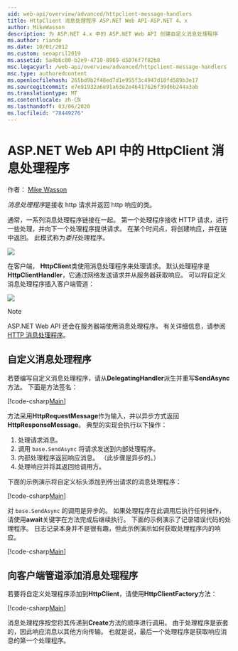 ```yaml
---
uid: web-api/overview/advanced/httpclient-message-handlers
title: HttpClient 消息处理程序 ASP.NET Web API-ASP.NET 4。x
author: MikeWasson
description: 为 ASP.NET 4.x 中的 ASP.NET Web API 创建自定义消息处理程序
ms.author: riande
ms.date: 10/01/2012
ms.custom: seoapril2019
ms.assetid: 5a4b6c80-b2e9-4710-8969-d5076f7f82b8
msc.legacyurl: /web-api/overview/advanced/httpclient-message-handlers
msc.type: authoredcontent
ms.openlocfilehash: 265bd9b2f48ed7d1e955f3c4947d10fd589b3e17
ms.sourcegitcommit: e7e91932a6e91a63e2e46417626f39d6b244a3ab
ms.translationtype: MT
ms.contentlocale: zh-CN
ms.lasthandoff: 03/06/2020
ms.locfileid: "78449276"
---
```

# <a name="httpclient-message-handlers-in-aspnet-web-api"></a>ASP.NET Web API 中的 HttpClient 消息处理程序

作者： [Mike Wasson](https://github.com/MikeWasson)

*消息处理程序*是接收 http 请求并返回 http 响应的类。

通常，一系列消息处理程序链接在一起。 第一个处理程序接收 HTTP 请求，进行一些处理，并向下一个处理程序提供请求。 在某个时间点，将创建响应，并在链中返回。 此模式称为*委托*处理程序。

![](httpclient-message-handlers/_static/image1.png)

在客户端， **HttpClient**类使用消息处理程序来处理请求。 默认处理程序是**HttpClientHandler**，它通过网络发送请求并从服务器获取响应。 可以将自定义消息处理程序插入客户端管道：

![](httpclient-message-handlers/_static/image2.png)

> [!NOTE]
> ASP.NET Web API 还会在服务器端使用消息处理程序。 有关详细信息，请参阅[HTTP 消息处理程序](http-message-handlers.md)。

## <a name="custom-message-handlers"></a>自定义消息处理程序

若要编写自定义消息处理程序，请从**DelegatingHandler**派生并重写**SendAsync**方法。 下面是方法签名：

[!code-csharp[Main](httpclient-message-handlers/samples/sample1.cs)]

方法采用**HttpRequestMessage**作为输入，并以异步方式返回**HttpResponseMessage**。 典型的实现会执行以下操作：

1. 处理请求消息。
2. 调用 `base.SendAsync` 将请求发送到内部处理程序。
3. 内部处理程序返回响应消息。 （此步骤是异步的。）
4. 处理响应并将其返回给调用方。

下面的示例演示将自定义标头添加到传出请求的消息处理程序：

[!code-csharp[Main](httpclient-message-handlers/samples/sample2.cs)]

对 `base.SendAsync` 的调用是异步的。 如果处理程序在此调用后执行任何操作，请使用**await**关键字在方法完成后继续执行。 下面的示例演示了记录错误代码的处理程序。 日志记录本身并不是很有趣，但此示例演示如何获取处理程序内的响应。

[!code-csharp[Main](httpclient-message-handlers/samples/sample3.cs?highlight=10,13)]

## <a name="adding-message-handlers-to-the-client-pipeline"></a>向客户端管道添加消息处理程序

若要将自定义处理程序添加到**HttpClient**，请使用**HttpClientFactory**方法：

[!code-csharp[Main](httpclient-message-handlers/samples/sample4.cs)]

消息处理程序按您将其传递到**Create**方法的顺序进行调用。 由于处理程序是嵌套的，因此响应消息以其他方向传输。 也就是说，最后一个处理程序是获取响应消息的第一个处理程序。
